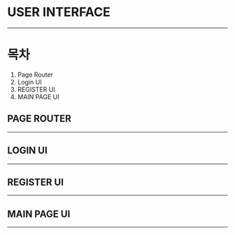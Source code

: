 # USER INTERFACE
<hr>

# 목차
1. Page Router 
2. Login UI
3. REGISTER UI
4. MAIN PAGE UI

## PAGE ROUTER
<hr>

## LOGIN UI
<hr>

## REGISTER UI
<hr>

## MAIN PAGE UI
<hr>

